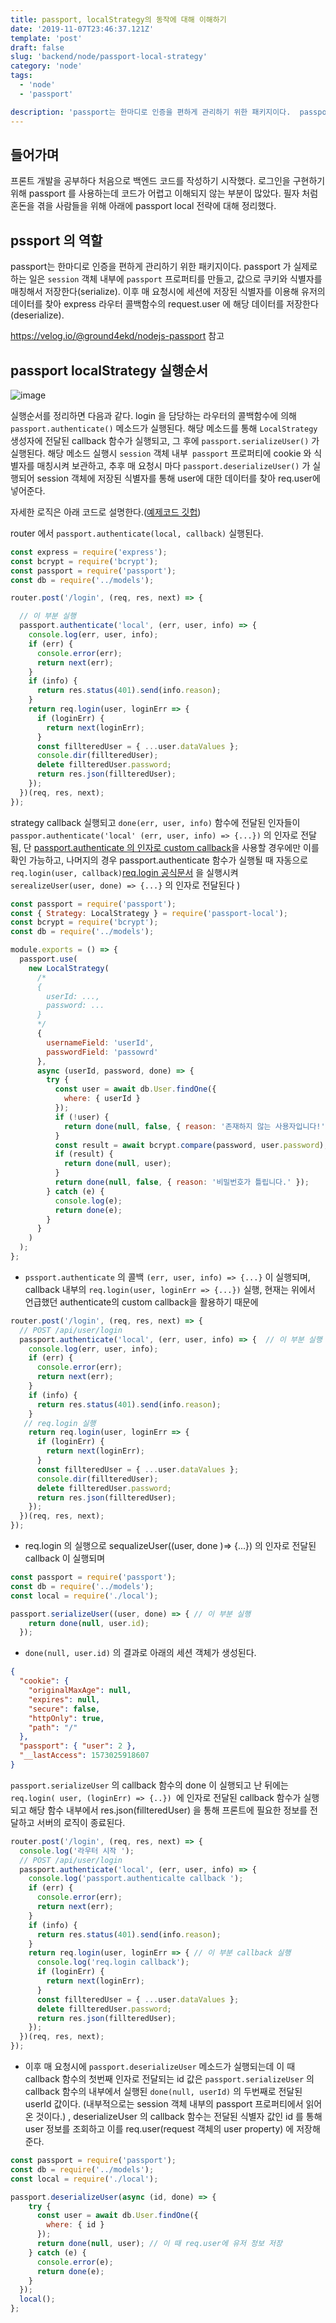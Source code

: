 ```yaml
---
title: passport, localStrategy의 동작에 대해 이해하기
date: '2019-11-07T23:46:37.121Z'
template: 'post'
draft: false
slug: 'backend/node/passport-local-strategy'
category: 'node'
tags:
  - 'node'
  - 'passport'

description: 'passport는 한마디로 인증을 편하게 관리하기 위한 패키지이다.  passport 가 실제로  하는 일은 session 객체 내부에 passport 프로퍼티를 만들고, 값으로 쿠키와 식별자를 매칭해서 저장한다(serialize). 이후 매 요청시에 세션에 저장된 식별자를 이용해 유저의 데이터를 찾아 express 라우터 콜백함수의 request.user 에 해당 데이터를 저장한다(deserialize).'
---
```


## 들어가며

프론트 개발을 공부하다 처음으로 백엔드 코드를 작성하기 시작했다. 로그인을 구현하기 위해 passport 를 사용하는데 코드가 어렵고 이해되지 않는 부분이 많았다. 필자 처럼 혼돈을 겪을 사람들을 위해 아래에 passport local 전략에 대해 정리했다. 

## pssport 의 역할 

passport는 한마디로 인증을 편하게 관리하기 위한 패키지이다.  passport 가 실제로  하는 일은 `session` 객체 내부에 `passport` 프로퍼티를 만들고, 값으로 쿠키와 식별자를 매칭해서 저장한다(serialize). 이후 매 요청시에 세션에 저장된 식별자를 이용해 유저의 데이터를 찾아 express 라우터 콜백함수의 request.user 에 해당 데이터를 저장한다(deserialize).    

https://velog.io/@ground4ekd/nodejs-passport 참고 

## passport localStrategy 실행순서 

![image](https://user-images.githubusercontent.com/35516239/68285677-0f16da00-00c3-11ea-93ae-2fbf735296fa.png)

실행순서를 정리하면 다음과 같다.  login 을 담당하는 라우터의 콜백함수에 의해 `passport.authenticate()` 메소드가 실행된다. 해당 메소드를 통해 `LocalStrategy`  생성자에 전달된 callback 함수가 실행되고, 그 후에  `passport.serializeUser()`  가 실행된다. 해당 메소드 실행시 `session` 객체 내부` passport` 프로퍼티에 cookie 와 식별자를 매칭시켜 보관하고, 추후 매 요청시 마다 `passport.deserializeUser()` 가 실행되어 session 객체에 저장된 식별자를 통해 user에 대한 데이터를 찾아 req.user에 넣어준다.

자세한 로직은 아래 코드로 설명한다.([예제코드 깃헙](https://github.com/P-iknow/sns/tree/passport-study-log/back))

router 에서 `passport.authenticate(local, callback)` 실행된다.

```js
const express = require('express');
const bcrypt = require('bcrypt');
const passport = require('passport');
const db = require('../models');

router.post('/login', (req, res, next) => {

  // 이 부분 실행
  passport.authenticate('local', (err, user, info) => {
    console.log(err, user, info);
    if (err) {
      console.error(err);
      return next(err);
    }
    if (info) {
      return res.status(401).send(info.reason);
    }
    return req.login(user, loginErr => {
      if (loginErr) {
        return next(loginErr);
      }
      const fillteredUser = { ...user.dataValues };
      console.dir(fillteredUser);
      delete fillteredUser.password;
      return res.json(fillteredUser);
    });
  })(req, res, next);
});
```
strategy callback 실행되고 `done(err, user, info)` 함수에 전달된 인자들이  `passpor.authenticate('local' (err, user, info) => {...})` 의 인자로 전달됨, 단  [passport.authenticate 의 인자로 custom callback](http://www.passportjs.org/docs/authenticate/)을 사용할 경우에만 이를 확인 가능하고, 나머지의 경우 passport.authenticate 함수가 실행될 때 자동으로 `req.login(user, callback)`[req.login 공식문서](http://www.passportjs.org/docs/login/) 을 실행시켜 `serealizeUser(user, done) => {...}` 의 인자로 전달된다  )

```js
const passport = require('passport');
const { Strategy: LocalStrategy } = require('passport-local');
const bcrypt = require('bcrypt');
const db = require('../models');

module.exports = () => {
  passport.use(
    new LocalStrategy(
      /*  
      { 
        userId: ...,
        password: ... 
      }
      */
      {
        usernameField: 'userId',
        passwordField: 'passowrd'
      },
      async (userId, password, done) => {
        try {
          const user = await db.User.findOne({
            where: { userId }
          });
          if (!user) {
            return done(null, false, { reason: '존재하지 않는 사용자입니다!' });
          }
          const result = await bcrypt.compare(password, user.password);
          if (result) {
            return done(null, user);
          }
          return done(null, false, { reason: '비밀번호가 틀립니다.' });
        } catch (e) {
          console.log(e);
          return done(e);
        }
      }
    )
  );
};

```
- `pssport.authenticate` 의 콜백 `(err, user, info) => {...}` 이 실행되며, callback 내부의 `req.login(user, loginErr => {...})` 실행, 현재는 위에서 언급했던 authenticate의 custom callback을 활용하기 때문에 
```js
router.post('/login', (req, res, next) => {
  // POST /api/user/login
  passport.authenticate('local', (err, user, info) => {  // 이 부분 실행
    console.log(err, user, info);
    if (err) {
      console.error(err);
      return next(err);
    }
    if (info) {
      return res.status(401).send(info.reason);
    }
   // req.login 실행
    return req.login(user, loginErr => {  
      if (loginErr) {
        return next(loginErr);
      }
      const fillteredUser = { ...user.dataValues };
      console.dir(fillteredUser);
      delete fillteredUser.password;
      return res.json(fillteredUser);
    });
  })(req, res, next);
});
```
- req.login 의 실행으로  sequalizeUser((user, done )=> {...}) 의 인자로 전달된 callback 이 실행되며  
```js
const passport = require('passport');
const db = require('../models');
const local = require('./local');

passport.serializeUser((user, done) => { // 이 부분 실행 
    return done(null, user.id);
  });
```
- `done(null, user.id)` 의 결과로 아래의 세션 객체가 생성된다. 
```json
{
  "cookie": {
    "originalMaxAge": null,
    "expires": null,
    "secure": false,
    "httpOnly": true,
    "path": "/"
  },
  "passport": { "user": 2 },
  "__lastAccess": 1573025918607
}

```
`passport.serializeUser` 의 callback 함수의 done 이 실행되고 난 뒤에는 `req.login( user, (loginErr) => {..}) `에 인자로 전달된 callback 함수가 실행되고 해당 함수 내부에서 res.json(fillteredUser) 을 통해  프론트에 필요한 정보를 전달하고 서버의 로직이 종료된다. 

```js
router.post('/login', (req, res, next) => {
  console.log('라우터 시작 ');
  // POST /api/user/login
  passport.authenticate('local', (err, user, info) => {
    console.log('passport.authenticalte callback ');
    if (err) {
      console.error(err);
      return next(err);
    }
    if (info) {
      return res.status(401).send(info.reason);
    }
    return req.login(user, loginErr => { // 이 부분 callback 실행 
      console.log('req.login callback');
      if (loginErr) {
        return next(loginErr);
      }
      const fillteredUser = { ...user.dataValues };
      delete fillteredUser.password;
      return res.json(fillteredUser);
    });
  })(req, res, next);
});
```
- 이후 매 요청시에 `passport.deserializeUser` 메소드가 실행되는데 이 때 callback 함수의 첫번째 인자로 전달되는 id 값은 `passport.serializeUser` 의 callback 함수의 내부에서 실행된 `done(null, userId)` 의 두번째로 전달된 userId 값이다. (내부적으로는 session 객체 내부의 passport 프로퍼티에서 읽어온 것이다.) , deserializeUser 의 callback 함수는 전달된 식별자 값인 id 를 통해 user 정보를 조회하고 이를 req.user(request 객체의 user property) 에 저장해 준다.

```js
const passport = require('passport');
const db = require('../models');
const local = require('./local');

passport.deserializeUser(async (id, done) => {
    try {
      const user = await db.User.findOne({
        where: { id }
      });
      return done(null, user); // 이 때 req.user에 유저 정보 저장
    } catch (e) {
      console.error(e);
      return done(e);
    }
  });
  local();
};
```
